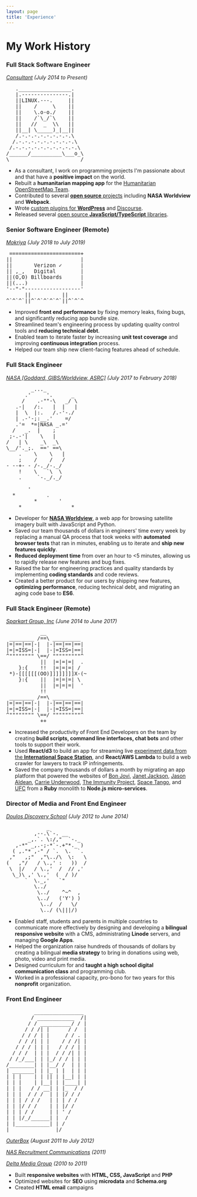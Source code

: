 ```yaml
---
layout: page
title: 'Experience'
---
```


# My Work History

<div class="experience">

### Full Stack Software Engineer

_[Consultant](https://iamlocaljo.com/) (July 2014 to Present)_

<pre aria-hidden="true">
   ._________________.
   |.---------------.|
   ||LINUX.---.     ||
   ||    /     \    ||
   ||    \.o-o./    ||
   ||    /`\_/`\    ||
   ||   //  _  \\   ||
   ||__| \_____)_|__||
   /.-.-.-.-.-.-.-.-.\
  /.-.-.-.-.-.-.-.-.-.\
 /.-.-.-.-.-.-.-.-.-.-.\
/______/__________\___o_\
\_______________________/
</pre>

- As a consultant, I work on programming projects I'm passionate about and that have a **positive impact** on the world.
- Rebuilt a **humanitarian mapping app** for the [Humanitarian OpenStreetMap Team](https://www.hotosm.org/).
- Contributed to several [**open source** projects](https://iamlocaljo.com/open-source/) including **NASA Worldview** and **Webpack**.
- Wrote [custom plugins for **WordPress**](https://wordpress.org/plugins/quotable/) and [Discourse](https://www.discourse.org/).
- Released several [open source **JavaScript/TypeScript** libraries](https://iamlocaljo.com/open-source/).

### Senior Software Engineer (Remote)

_[Mokriya](https://mokriya.com/) (July 2018 to July 2019)_

<pre aria-hidden="true">
 =======================+
||                      |
||       Verizon ✓      |
|| ,_,   Digital        |
||(O,O) Billboards      |
||(...)                 |
'--"-"------------------'
      ||          ||
^`^`^`||^`^`^`^`^`||^`^`^
</pre>

- Improved **front end performance** by fixing memory leaks, fixing bugs, and significantly reducing app bundle size.
- Streamlined team's engineering process by updating quality control tools and **reducing technical debt**.
- Enabled team to iterate faster by increasing **unit test coverage** and improving **continuous integration** process.
- Helped our team ship new client-facing features ahead of schedule.

### Full Stack Engineer

_[NASA [Goddard, GIBS/Worldview, ASRC]](https://www.nasa.gov/goddard) (July 2017 to February 2018)_

<pre aria-hidden="true">
        _..._
      .'     '.      _
     /    .-""-\   _/ \
   .-|   /:.   |  |   |
   |  \  |:.   /.-'-./
   | .-'-;:__.'    =/
   .'=  *=|NASA _.='
  /   _.  |    ;
 ;-.-'|    \   |
/   | \    _\  _\
\__/'._;.  ==' ==\
    .    \    \   |
    ;    /    /   /
- --+- - /-._/-._/
    !    \   `\  \
    .     `-._/._/

       '
  *          .
         *       '
    *                *
</pre>

- Developer for [**NASA Worldview**](https://github.com/nasa-gibs/worldview), a web app for browsing satellite imagery built with JavaScript and Python.
- Saved our team thousands of dollars in engineers' time every week by replacing a manual QA process that took weeks with **automated browser tests** that ran in minutes, enabling us to iterate and **ship new features quickly**.
- **Reduced deployment time** from over an hour to <5 minutes, allowing us to rapidly release new features and bug fixes.
- Raised the bar for engineering practices and quality standards by implementing **coding standards** and code reviews.
- Created a better product for our users by shipping new features, **optimizing performance**, reducing technical debt, and migrating an aging code base to **ES6**.

### Full Stack Engineer (Remote)

_[Sparkart Group, Inc](http://www.sparkart.com/) (June 2014 to June 2017)_

<pre aria-hidden="true">
           __
 ________ /==\ _________
|=|==|==|-|  |-|==|==|==|
|=|=ISS=|-|  |-|=ISS=|==|
^"""""""" \==/ """""""""^
           ||  |=|=|=|  .
    }:{    !!  |=|=|=| /
 *)-[[[[[[(OO)]]]]]]]]X-(~
    }:{    ||  |=|=|=| \
           ||  |=|=|=|  '
           !!
 ________ /==\ _________
|=|==|==|-|  |-|==|==|==|
|=|=ISS=|-|  |-|=ISS=|==|
^"""""""" \==/ """""""""^
           ++
</pre>

- Increased the productivity of Front End Developers on the team by creating **build scripts, command line interfaces, chat bots** and other tools to support their work.
- Used **React/d3** to build an app for streaming live [experiment data from the **International Space Station**](http://www.spacetango.com/), and **React/AWS Lambda** to build a web crawler for lawyers to track IP infringements.
- Saved the company thousands of dollars a month by migrating an app platform that powered the websites of [Bon Jovi](http://bonjovi.com/), [Janet Jackson](https://www.janetjackson.com/), [Jason Aldean](https://www.jasonaldean.com/), [Carrie Underwood](https://www.carrieunderwood.fm/), [The Immunity Project](http://www.immunityproject.org/), [Space Tango](http://www.spacetango.com), and [UFC](https://www.ufcfightclub.com/) from a **Ruby** monolith to **Node.js micro-services**.

### Director of Media and Front End Engineer

_[Doulos Discovery School](http://www.jarabacoard.com/es/servicios/item/doulos-discovery-school) (July 2012 to June 2014)_

<pre aria-hidden="true">
             _
         ,--.\`-. __
       _,.`. \:/,"  `-._
   ,-*" _,.-;-*`-.+"*._ )
  ( ,."* ,-" / `.  \.  `.
 ,"   ,;"  ,"\../\  \:   \
(   ,"/   / \.,' :   ))  /
 \  |/   / \.,'  /  // ,'
  \_)\ ,' \.,'  (  / )/
      `  \._,'   `"
         \../
          \../    ^~^  ,
          \../   ('Y') )
           \../  /   \/
           \../ (\|||/)
</pre>

- Enabled staff, students and parents in multiple countries to communicate more effectively by designing and developing a **bilingual responsive website** with a CMS, administrating **Linode** servers, and managing **Google Apps**.
- Helped the organization raise hundreds of thousands of dollars by creating a bilingual **media strategy** to bring in donations using web, photo, video and print media.
- Designed curriculum for and **taught a high school digital communication class** and programming club.
- Worked in a professional capacity, pro-bono for two years for this **nonprofit** organization.

### Front End Engineer

<pre aria-hidden="true">
         ________________
        / ____________  /|
       / / __________/ / |
      / / /| |      / /  |
     / / / | |     / / . |
    / / /| | |    / / /| |
   / / / | | |   / / / | |
  / / /  | | |  / / /| | |
 / /_/___| | |_/ / / | | |
/________| | |__/ /  | | |
| _______| | |_ | |  | | |
| | |    | | || | |__| | |
| | |    | |__| | |____| |
| | |   / / __| | |_  / /
| | |  / / /  | | |/ / /
| | | / / /   | | | / /
| | |/ / /    | | |/ /
| | | / /     | | ' /
| | |/_/______| |  /
| |___________| | /
|_______________|/
</pre>

_[OuterBox](https://www.outerboxdesign.com/) (August 2011 to July 2012)_

_[NAS Recruitment Communications](http://www.nasrecruitment.com/) (2011)_

_[Delta Media Group](https://www.deltamediagroup.com/) (2010 to 2011)_

- Built **responsive websites** with **HTML, CSS, JavaScript** and **PHP**
- Optimized websites for **SEO** using **microdata** and **Schema.org**
- Created **HTML email** campaigns

</div>
